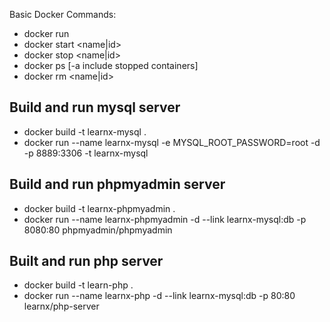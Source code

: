 Basic Docker Commands:
  - docker run <image>
  - docker start <name|id>
  - docker stop <name|id>
  - docker ps [-a include stopped containers]
  - docker rm <name|id>

  ## Build and run mysql server
  - docker build -t learnx-mysql .
  - docker run --name learnx-mysql -e MYSQL_ROOT_PASSWORD=root -d -p 8889:3306 -t learnx-mysql

  ## Build and run phpmyadmin server
  - docker build -t learnx-phpmyadmin .
  - docker run --name learnx-phpmyadmin -d --link learnx-mysql:db -p 8080:80 phpmyadmin/phpmyadmin

  ## Built and run php server
  - docker build -t learn-php .
  - docker run --name learnx-php -d --link learnx-mysql:db -p 80:80 learnx/php-server
